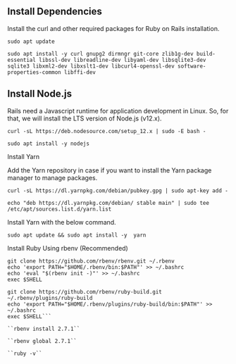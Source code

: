 ## Install Dependencies

Install the curl and other required packages for Ruby on Rails installation.

``sudo apt update``

``sudo apt install -y curl gnupg2 dirmngr git-core zlib1g-dev build-essential libssl-dev libreadline-dev libyaml-dev libsqlite3-dev sqlite3 libxml2-dev libxslt1-dev libcurl4-openssl-dev software-properties-common libffi-dev``

## Install Node.js

Rails need a Javascript runtime for application development in Linux. So, for that, we will install the LTS version of Node.js (v12.x).

``curl -sL https://deb.nodesource.com/setup_12.x | sudo -E bash -``

``sudo apt install -y nodejs``

Install Yarn

Add the Yarn repository in case if you want to install the Yarn package manager to manage packages.

``curl -sL https://dl.yarnpkg.com/debian/pubkey.gpg | sudo apt-key add -``

``echo "deb https://dl.yarnpkg.com/debian/ stable main" | sudo tee /etc/apt/sources.list.d/yarn.list``

Install Yarn with the below command.

``sudo apt update && sudo apt install -y  yarn``

Install Ruby
Using rbenv (Recommended)

```cd
git clone https://github.com/rbenv/rbenv.git ~/.rbenv
echo 'export PATH="$HOME/.rbenv/bin:$PATH"' >> ~/.bashrc
echo 'eval "$(rbenv init -)"' >> ~/.bashrc
exec $SHELL

git clone https://github.com/rbenv/ruby-build.git ~/.rbenv/plugins/ruby-build
echo 'export PATH="$HOME/.rbenv/plugins/ruby-build/bin:$PATH"' >> ~/.bashrc
exec $SHELL```

``rbenv install 2.7.1``

``rbenv global 2.7.1``

``ruby -v``
